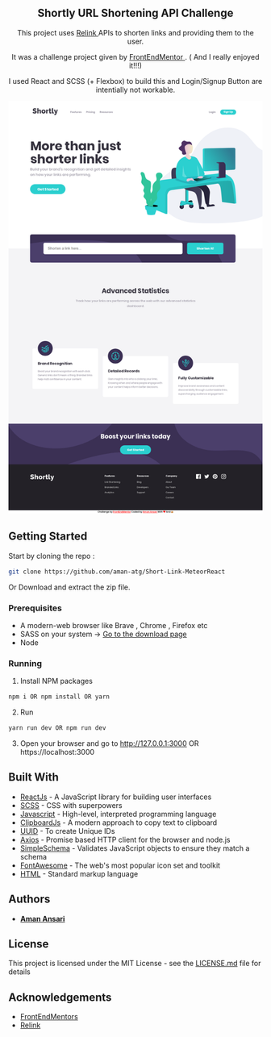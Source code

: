 <h2  align="center" > Shortly URL Shortening API Challenge </h2>


   <p align="center">This project uses <a href="https://rel.ink"> Relink </a> APIs to shorten links and providing them to the user.  </p >
  <p align="center"> It was a challenge project given by <a href="https://frontendmentor.io"> FrontEndMentor </a> . ( And I really enjoyed it!!!)   </p >
   <p align="center">I used React and SCSS (+ Flexbox) to build this and Login/Signup Button are intentially not workable.</p >
   <p align="center"> <img  src="./public/images/Shortly.png"> </p>
 
## Getting Started

Start by cloning the repo : 
```sh
git clone https://github.com/aman-atg/Short-Link-MeteorReact
```
Or Download and extract the zip file.

### Prerequisites

* A modern-web browser like Brave , Chrome , Firefox etc
* SASS on your system -> [Go to the download page](https://sass-lang.com/install)
* Node

### Running

1. Install NPM packages
```sh
npm i OR npm install OR yarn 
```
2. Run 
```sh
yarn run dev OR npm run dev
```
3. Open your browser and go to http://127.0.0.1:3000 OR https://localhost:3000

## Built With

* [ReactJs](https://reactjs.org) - A JavaScript library for building user interfaces
* [SCSS](https://sass-lang.com) - CSS with superpowers
* [Javascript](https://www.javascript.com/) - High-level, interpreted programming language
* [ClipboardJs](https://clipboardjs.com) - A modern approach to copy text to clipboard
* [UUID](https://www.npmjs.com/package/uuid) - To create Unique IDs
* [Axios](https://www.npmjs.com/package/axios) - Promise based HTTP client for the browser and node.js
* [SimpleSchema](https://github.com/aldeed/simple-schema-js) - Validates JavaScript objects to ensure they match a schema
* [FontAwesome](https://fontawesome.com/) - The web's most popular icon set and toolkit
* [HTML](https://www.html.com/) - Standard markup language

## Authors

* **[Aman Ansari](https://github.com/aman-atg)**

## License

This project is licensed under the MIT License - see the [LICENSE.md](https://github.com/aman-atg/Shortly-Landing-Page/blob/master/LICENSE) file for details

## Acknowledgements

* [FrontEndMentors](https://frontendmentor.io)
* [Relink](https://rel.ink)
